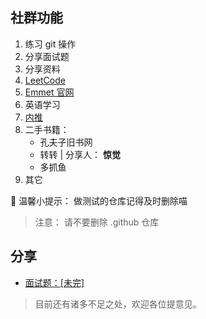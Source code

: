 ## 社群功能
1. 练习 git 操作
2. 分享面试题
3. 分享资料
4. [LeetCode](https://github.com/hehshe/leetCode)
5. [Emmet 官网](https://docs.emmet.io/abbreviations/syntax/)
6. 英语学习
7. [内推](https://github.com/hehshe/internal-recommendation)
8. 二手书籍：
   - 孔夫子旧书网
   - 转转  |  分享人： **惊觉**
   - 多抓鱼
9.  其它

 🤔 温馨小提示： 做测试的仓库记得及时删除喵

> 注意： 请不要删除 .github 仓库

## 分享
- [面试题：[未完]](https://github.com/hehshe/interview-question/blob/main/%E9%9D%A2%E8%AF%95%E4%B8%93%E5%88%B7.md)

> 目前还有诸多不足之处，欢迎各位提意见。
